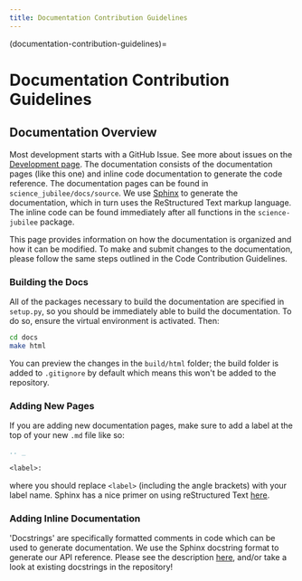 ```yaml
---
title: Documentation Contribution Guidelines
---
```


(documentation-contribution-guidelines)=
# Documentation Contribution Guidelines

## Documentation Overview

Most development starts with a GitHub Issue. See more about issues on the [Development page](https://machineagency.github.io/science-jubilee/development/index.html). The documentation consists of the documentation pages (like this one) and inline code documentation to generate the code reference. The documentation pages can be found in `science_jubilee/docs/source`. We use [Sphinx](https://www.sphinx-doc.org/en/master/) to generate the documentation, which in turn uses the ReStructured Text markup language. The inline code can be found immediately after all functions in the `science-jubilee` package.

This page provides information on how the documentation is organized and how it can be modified. To make and submit changes to the documentation, please follow the same steps outlined in the Code Contribution Guidelines.

### Building the Docs

All of the packages necessary to build the documentation are specified in `setup.py`, so you should be immediately able to build the documentation. To do so, ensure the virtual environment is activated. Then:

```bash
cd docs
make html
```

You can preview the changes in the `build/html` folder; the build folder is added to `.gitignore` by default which means this won't be added to the repository.

### Adding New Pages

If you are adding new documentation pages, make sure to add a label at the top of your new `.md` file like so:

```rst
.. _

<label>:
```

where you should replace `<label>` (including the angle brackets) with your label name. Sphinx has a nice primer on using reStructured Text [here](https://www.sphinx-doc.org/en/master/usage/restructuredtext/basics.html).

### Adding Inline Documentation

'Docstrings' are specifically formatted comments in code which can be used to generate documentation. We use the Sphinx docstring format to generate our API reference. Please see the description [here](https://sphinx-rtd-tutorial.readthedocs.io/en/latest/docstrings.html), and/or take a look at existing docstrings in the repository!
